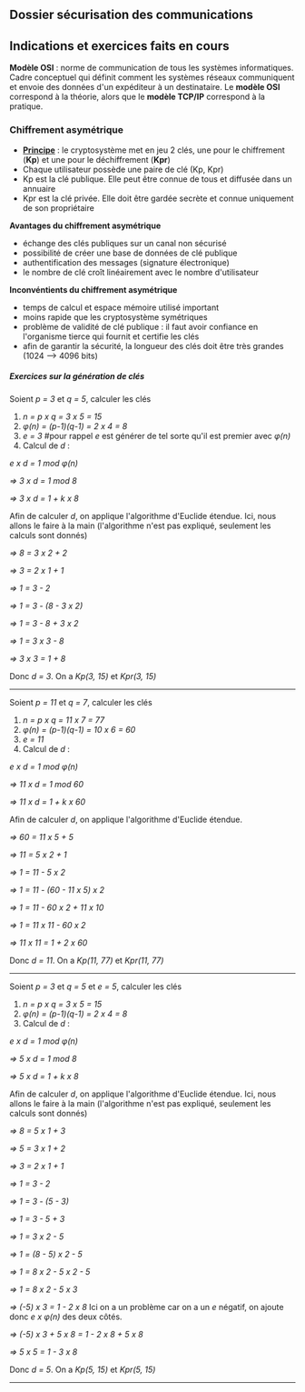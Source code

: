## Dossier sécurisation des communications


## Indications et exercices faits en cours

**Modèle OSI** : norme de communication de tous les systèmes informatiques. Cadre conceptuel qui définit comment les systèmes réseaux communiquent et envoie des données d'un expéditeur à un destinataire. Le **modèle OSI** correspond à la théorie, alors que le **modèle TCP/IP** correspond à la pratique.


### Chiffrement asymétrique

- <u>**Principe**</u> : le cryptosystème met en jeu 2 clés, une pour le chiffrement (**Kp**) et une pour le déchiffrement (**Kpr**)
- Chaque utilisateur possède une paire de clé (Kp, Kpr)
- Kp est la clé publique. Elle peut être connue de tous et diffusée dans un annuaire
- Kpr est la clé privée. Elle doit être gardée secrète et connue uniquement de son propriétaire


**Avantages du chiffrement asymétrique**
- échange des clés publiques sur un canal non sécurisé
- possibilité de créer une base de données de clé publique
- authentification des messages (signature électronique)
- le nombre de clé croît linéairement avec le nombre d'utilisateur

**Inconvéntients du chiffrement asymétrique**
- temps de calcul et espace mémoire utilisé important
- moins rapide que les cryptosystème symétriques
- problème de validité de clé publique : il faut avoir confiance en l'organisme tierce qui fournit et certifie les clés
- afin de garantir la sécurité, la longueur des clés doit être très grandes (1024 --> 4096 bits)


##### Exercices sur la génération de clés

Soient *p = 3* et *q = 5*, calculer les clés

1. *n = p x q = 3 x 5 = 15*
2. *&phi;(n) = (p-1)(q-1) = 2 x 4 = 8*
3. *e = 3*  #pour rappel *e* est générer de tel sorte qu'il est premier avec *&phi;(n)*
4. Calcul de *d* :

*e x d = 1 mod &phi;(n)*

*=> 3 x d = 1 mod 8*

*=> 3 x d = 1 + k x 8*

Afin de calculer *d*, on applique l'algorithme d'Euclide étendue. Ici, nous allons le faire à la main (l'algorithme n'est pas expliqué, seulement les calculs sont donnés)

*=> 8 = 3 x 2 + 2*

*=> 3 = 2 x 1 + 1*

*=> 1 = 3 - 2*

*=> 1 = 3 - (8 - 3 x 2)*

*=> 1 = 3 - 8 + 3 x 2*

*=> 1 = 3 x 3 - 8*


*=> 3 x 3 = 1 + 8*

Donc *d = 3*. On a *Kp(3, 15)* et *Kpr(3, 15)*

---------------------------------------------------------------------

Soient *p = 11* et *q = 7*, calculer les clés

1. *n = p x q = 11 x 7 = 77*
2. *&phi;(n) = (p-1)(q-1) = 10 x 6 = 60*
3. *e = 11*
4. Calcul de *d* :

*e x d = 1 mod &phi;(n)*

*=> 11 x d = 1 mod 60*

*=> 11 x d = 1 + k x 60*

Afin de calculer *d*, on applique l'algorithme d'Euclide étendue.

*=> 60 = 11 x 5 + 5*

*=> 11 = 5 x 2 + 1*

*=> 1 = 11 - 5 x 2*

*=> 1 = 11 - (60 - 11 x 5) x 2*

*=> 1 = 11 - 60 x 2 + 11 x 10*

*=> 1 = 11 x 11 - 60 x 2*

*=> 11 x 11 = 1 + 2 x 60*

Donc *d = 11*. On a *Kp(11, 77)* et *Kpr(11, 77)*

---------------------------------------------------------------------

Soient *p = 3* et *q = 5* et *e = 5*, calculer les clés

1. *n = p x q = 3 x 5 = 15*
2. *&phi;(n) = (p-1)(q-1) = 2 x 4 = 8*
3. Calcul de *d* :

*e x d = 1 mod &phi;(n)*

*=> 5 x d = 1 mod 8*

*=> 5 x d = 1 + k x 8*

Afin de calculer *d*, on applique l'algorithme d'Euclide étendue. Ici, nous allons le faire à la main (l'algorithme n'est pas expliqué, seulement les calculs sont donnés)

*=> 8 = 5 x 1 + 3*

*=> 5 = 3 x 1 + 2*

*=> 3 = 2 x 1 + 1*

*=> 1 = 3 - 2*

*=> 1 = 3 - (5 - 3)*

*=> 1 = 3 - 5 + 3*

*=> 1 = 3 x 2 - 5*

*=> 1 = (8 - 5) x 2 - 5*

*=> 1 = 8 x 2 - 5 x 2 - 5*

*=> 1 = 8 x 2 - 5 x 3*

*=> (-5) x 3 = 1 - 2 x 8*
Ici on a un problème car on a un *e* négatif, on ajoute donc *e x &phi;(n)* des deux côtés.

*=> (-5) x 3 + 5 x 8 = 1 - 2 x 8 + 5 x 8*

*=> 5 x 5 = 1 - 3 x 8*

Donc *d = 5*. On a *Kp(5, 15)* et *Kpr(5, 15)*

---------------------------------------------------------------------








